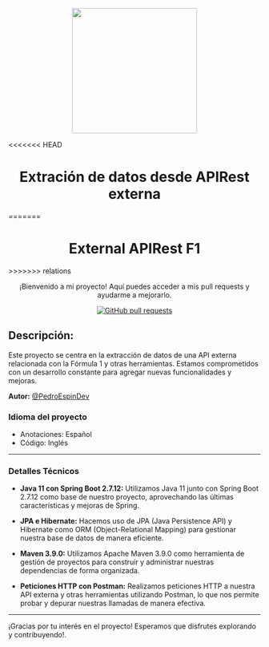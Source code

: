 <p align="center">
  <img width="250px" src="https://www.ibm.com/content/dam/adobe-cms/instana/media_logo/Spring.component.complex-narrative-xl.ts=1690565625203.png/content/adobe-cms/es/es/products/instana/supported-technologies/spring-boot-performance-monitoring/_jcr_content/root/table_of_contents/body/content_section_styled/content-section-body/complex_narrative/logoimage" align="center" alt=" " />
</p>

<<<<<<< HEAD
<h1 align="center">Extración de datos desde APIRest externa </h1>
=======
<h1 align="center">External APIRest F1</h1>
>>>>>>> relations

<p align="center">¡Bienvenido a mi proyecto! Aquí puedes acceder a mis pull requests y ayudarme a mejorarlo.</p>

<p align="center">
  <a href="https://github.com/PedroEspinDev/CallExternalAPI/pulls">
    <img alt="GitHub pull requests" src="https://img.shields.io/github/issues-pr/PedroEspinDev/CallExternalAPI?color=0088ff" />
  </a>
</p>

## Descripción:
Este proyecto se centra en la extracción de datos de una API externa relacionada con la Fórmula 1 y otras herramientas. Estamos comprometidos con un desarrollo constante para agregar nuevas funcionalidades y mejoras.

**Autor:** [@PedroEspinDev](https://github.com/PedroEspinDev)

### Idioma del proyecto
- Anotaciones: Español
- Código: Inglés

---

### Detalles Técnicos

- **Java 11 con Spring Boot 2.7.12:** Utilizamos Java 11 junto con Spring Boot 2.7.12 como base de nuestro proyecto, aprovechando las últimas características y mejoras de Spring.

- **JPA e Hibernate:** Hacemos uso de JPA (Java Persistence API) y Hibernate como ORM (Object-Relational Mapping) para gestionar nuestra base de datos de manera eficiente.

- **Maven 3.9.0:** Utilizamos Apache Maven 3.9.0 como herramienta de gestión de proyectos para construir y administrar nuestras dependencias de forma organizada.

- **Peticiones HTTP con Postman:** Realizamos peticiones HTTP a nuestra API externa y otras herramientas utilizando Postman, lo que nos permite probar y depurar nuestras llamadas de manera efectiva.

---

¡Gracias por tu interés en el proyecto! Esperamos que disfrutes explorando y contribuyendo!.

